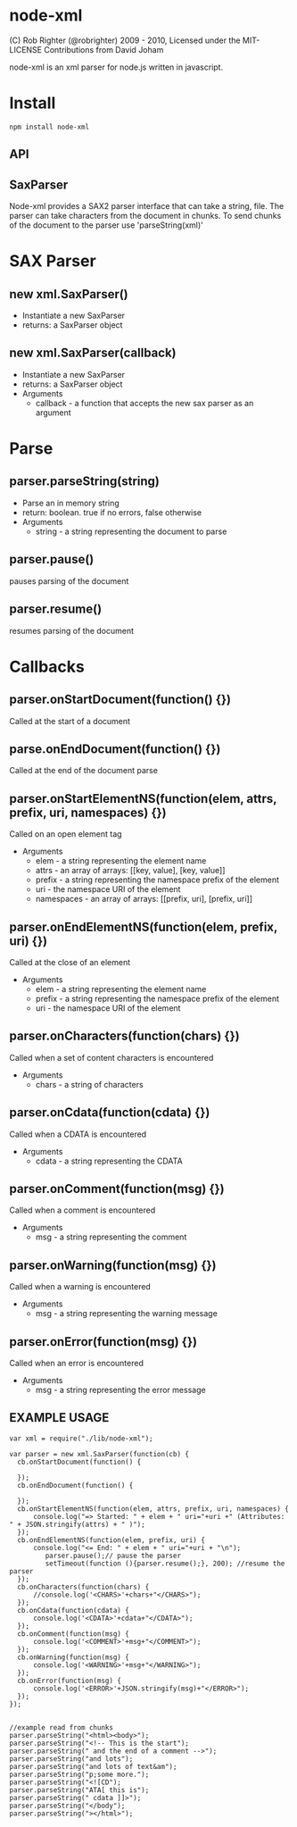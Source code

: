 node-xml
===================

(C) Rob Righter (@robrighter) 2009 - 2010, Licensed under the MIT-LICENSE
Contributions from David Joham

 node-xml is an xml parser for node.js written in javascript. 

# Install

	npm install node-xml

API
---
 

SaxParser
---------

Node-xml provides a SAX2 parser interface that can take a string, file. The parser can take characters from the document in chunks. To send chunks of the document to the parser use 'parseString(xml)'

# SAX Parser

## new xml.SaxParser()
* Instantiate a new SaxParser
* returns: a SaxParser object

## new xml.SaxParser(callback)
* Instantiate a new SaxParser
* returns: a SaxParser object
* Arguments
	* callback - a function that accepts the new sax parser as an argument
	
# Parse

## parser.parseString(string)
* Parse an in memory string
* return: boolean. true if no errors, false otherwise
* Arguments
	* string - a string representing the document to parse
	
## parser.pause()
pauses parsing of the document

## parser.resume()
resumes parsing of the document

# Callbacks

## parser.onStartDocument(function() {})

Called at the start of a document

## parse.onEndDocument(function() {})

 Called at the end of the document parse

## parser.onStartElementNS(function(elem, attrs, prefix, uri, namespaces) {})

Called on an open element tag
* Arguments
	* elem - a string representing the element name
	* attrs - an array of arrays: [[key, value], [key, value]]
	* prefix - a string representing the namespace prefix of the element
	* uri - the namespace URI of the element
	* namespaces - an array of arrays: [[prefix, uri], [prefix, uri]]

## parser.onEndElementNS(function(elem, prefix, uri) {})

Called at the close of an element
* Arguments
	* elem - a string representing the element name
    * prefix - a string representing the namespace prefix of the element
    * uri - the namespace URI of the element

## parser.onCharacters(function(chars) {})

Called when a set of content characters is encountered
* Arguments
	* chars - a string of characters

## parser.onCdata(function(cdata) {})

Called when a CDATA is encountered
* Arguments
	* cdata - a string representing the CDATA

## parser.onComment(function(msg) {})

Called when a comment is encountered
* Arguments
	* msg - a string representing the comment

## parser.onWarning(function(msg) {})

Called when a warning is encountered
* Arguments
	* msg - a string representing the warning message

## parser.onError(function(msg) {})

Called when an error is encountered
   * Arguments
		* msg - a string representing the error message
	

EXAMPLE USAGE
-------------

	var xml = require("./lib/node-xml");
	
	var parser = new xml.SaxParser(function(cb) {
	  cb.onStartDocument(function() {
		
	  });
	  cb.onEndDocument(function() {
		
	  });
	  cb.onStartElementNS(function(elem, attrs, prefix, uri, namespaces) {
	      console.log("=> Started: " + elem + " uri="+uri +" (Attributes: " + JSON.stringify(attrs) + " )");
	  });
	  cb.onEndElementNS(function(elem, prefix, uri) {
	      console.log("<= End: " + elem + " uri="+uri + "\n");
	         parser.pause();// pause the parser
	         setTimeout(function (){parser.resume();}, 200); //resume the parser
	  });
	  cb.onCharacters(function(chars) {
	      //console.log('<CHARS>'+chars+"</CHARS>");
	  });
	  cb.onCdata(function(cdata) {
	      console.log('<CDATA>'+cdata+"</CDATA>");
	  });
	  cb.onComment(function(msg) {
	      console.log('<COMMENT>'+msg+"</COMMENT>");
	  });
	  cb.onWarning(function(msg) {
	      console.log('<WARNING>'+msg+"</WARNING>");
	  });
	  cb.onError(function(msg) {
	      console.log('<ERROR>'+JSON.stringify(msg)+"</ERROR>");
	  });
	});
	

	//example read from chunks
	parser.parseString("<html><body>");
	parser.parseString("<!-- This is the start");
	parser.parseString(" and the end of a comment -->");
	parser.parseString("and lots");
	parser.parseString("and lots of text&am");
	parser.parseString("p;some more.");
	parser.parseString("<![CD");
	parser.parseString("ATA[ this is");
	parser.parseString(" cdata ]]>");
	parser.parseString("</body");
	parser.parseString("></html>");
